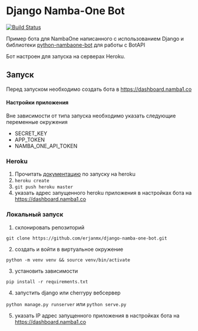 # Django Namba-One Bot

[![Build Status](https://travis-ci.org/erjanmx/django-namba-one-bot.svg?branch=master)](https://travis-ci.org/erjanmx/django-namba-one-bot)

Пример бота для NambaOne написанного с использованием Django и библиотеки [python-nambaone-bot](https://github.com/erjanmx/python-nambaone-bot) для работы с BotAPI

Бот настроен для запуска на серверах Heroku.

## Запуск

Перед запуском необходимо создать бота в https://dashboard.namba1.co

#### Настройки приложения

Вне зависимости от типа запуска необходимо указать следующие переменные окружения

- SECRET_KEY
- APP_TOKEN
- NAMBA_ONE_API_TOKEN

### Heroku

1. Прочитать [документацию](https://devcenter.heroku.com/articles/git) по запуску на heroku 
2. `heroku create`
3. `git push heroku master`
4. указать адрес запущенного heroku приложения в настройках бота на https://dashboard.namba1.co

### Локальный запуск

1. склонировать репозиторий

`git clone https://github.com/erjanmx/django-namba-one-bot.git`

2. создать и войти в виртуальное окружение

`python -m venv venv && source venv/bin/activate`

3. установить зависимости

`pip install -r requirements.txt`

4. запустить django или cherrypy вебсервер

`python manage.py runserver` или `python serve.py`

5. указать IP адрес запущенного приложения в настройках бота на https://dashboard.namba1.co
